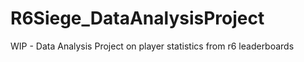 # R6Siege_DataAnalysisProject
WIP - Data Analysis Project on player statistics from r6 leaderboards

